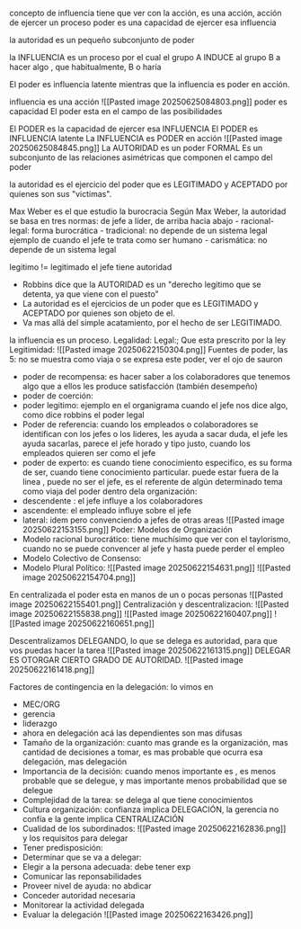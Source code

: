 concepto de influencia tiene que ver con la acción, es una acción, acción de ejercer un proceso
poder es una capacidad de ejercer esa influencia

la autoridad es un pequeño subconjunto de poder

la INFLUENCIA es un proceso por el cual el grupo A INDUCE al grupo B a hacer algo , que habitualmente, B o haría

El poder es influencia latente mientras que la influencia es poder en acción.

influencia es una acción
![[Pasted image 20250625084803.png]]
poder es capacidad
El poder esta en el campo de las posibilidades

El PODER es la capacidad de ejercer esa INFLUENCIA
El PODER es INFLUENCIA latente
La INFLUENCIA es PODER en acción
![[Pasted image 20250625084845.png]]
La AUTORIDAD es un poder FORMAL
Es un subconjunto de las relaciones asimétricas que componen el campo del poder

la autoridad es el ejercicio del poder que es LEGITIMADO y ACEPTADO por quienes son sus "victimas".

Max Weber es el que estudio la burocracia
Según Max Weber, la autoridad se basa en tres normas: de jefe a líder, de arriba hacia abajo
	- racional-legal: forma burocrática
	- tradicional: no depende de un sistema legal ejemplo de cuando el jefe te trata como ser humano
	- carismática: no depende de un sistema legal

legitimo != legitimado
el jefe tiene autoridad
- Robbins dice que la AUTORIDAD es un "derecho legitimo que se detenta, ya que viene con el puesto"
- La autoridad es el ejercicios de un poder que es LEGITIMADO y ACEPTADO por quienes son  objeto de el.
- Va mas allá del simple acatamiento, por el hecho de ser LEGITIMADO.

la influencia es un proceso.
Legalidad:
Legal:; Que esta prescrito por la ley
Legitimidad:
![[Pasted image 20250622150304.png]]
Fuentes de poder, las 5: no se muestra como viaja o se expresa este poder, ver el ojo de sauron
- poder de recompensa: es hacer saber  a los colaboradores que tenemos algo que a ellos les produce satisfacción (también desempeño)
- poder de coerción:
- poder legitimo: ejemplo en el organigrama cuando el jefe nos dice algo, como dice robbins el poder legal
- Poder de referencia: cuando los empleados o colaboradores se identifican con los jefes o los lideres, les ayuda a sacar duda, el jefe les ayuda sacarlas, parece el jefe horado y  tipo justo, cuando los empleados quieren ser como el jefe
- poder de experto: es cuando tiene conocimiento especifico, es su forma de ser, cuando tiene conocimiento particular. puede estar fuera de la linea , puede no ser el jefe, es el referente de algún determinado tema
como viaja del poder dentro dela organización:
- descendente : el jefe influye a los colaboradores
- ascendente: el empleado influye sobre el jefe
- lateral: idem pero convenciendo a jefes de otras areas
![[Pasted image 20250622153155.png]]
Poder: Modelos de Organización
- Modelo racional burocrático: tiene muchísimo que ver con el taylorismo, cuando no se puede convencer al jefe y hasta puede perder el empleo
- Modelo Colectivo de Consenso: 
- Modelo Plural Político:
![[Pasted image 20250622154631.png]]
![[Pasted image 20250622154704.png]]

En centralizada el  poder esta en manos de un o pocas personas
![[Pasted image 20250622155401.png]]
Centralización y descentralizacion:
![[Pasted image 20250622155838.png]]
![[Pasted image 20250622160407.png]]
![[Pasted image 20250622160651.png]]



Descentralizamos DELEGANDO, lo que se delega es autoridad, para que vos puedas hacer la tarea
![[Pasted image 20250622161315.png]]
DELEGAR ES OTORGAR CIERTO GRADO DE AUTORIDAD.
![[Pasted image 20250622161418.png]]

Factores de contingencia en la delegación:
lo vimos en 
- MEC/ORG
- gerencia
- liderazgo
- ahora en delegación
acá las dependientes son mas difusas
- Tamaño de la organización: cuanto mas grande es la organización, mas cantidad de decisiones a tomar,  es mas probable que ocurra esa delegación, mas delegación
- Importancia de la decisión: cuando menos importante es , es menos probable que se delegue, y mas importante menos probabilidad que se delegue
- Complejidad de la tarea:   se delega al que tiene conocimientos
- Cultura organización: confianza implica DELEGACIÓN, la gerencia no confía e la gente implica CENTRALIZACIÓN
- Cualidad de los subordinados: 
![[Pasted image 20250622162836.png]]
y los requisitos para delegar
- Tener predisposición:
- Determinar que se va a delegar: 
- Elegir a la persona adecuada: debe tener exp
- Comunicar las reponsabilidades
- Proveer nivel de ayuda: no abdicar
- Conceder autoridad necesaria
- Monitorear la actividad delegada
- Evaluar la delegación
![[Pasted image 20250622163426.png]]
